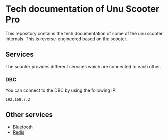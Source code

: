 # Tech documentation of Unu Scooter Pro

This repository contains the tech documentation of some of the unu scooter
internals. This is reverse-engineered based on the scooter.

## Services

The scooter provides different services which are connected to each other.

### DBC

You can connect to the DBC by using the following IP:

```
192.168.7.2
```

## Other services

* [Bluetooth](bluetooth/)
* [Redis](redis/)
